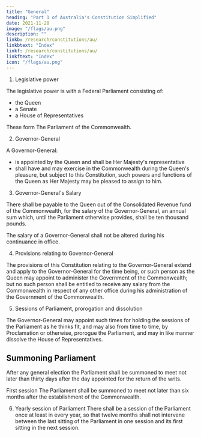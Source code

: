 ```yaml
---
title: "General"
heading: "Part 1 of Australia's Constitution Simplified"
date: 2021-11-20
image: "/flags/au.png"
description: ""
linkb: /research/constitutions/au/
linkbtext: "Index"
linkf: /research/constitutions/au/
linkftext: "Index"
icon: "/flags/au.png"
---
```



1. Legislative power

The legislative power is with a Federal Parliament consisting of:
- the Queen
- a Senate
- a House of Representatives

These form The Parliament of the Commonwealth.

2. Governor-General

A Governor-General:
- is appointed by the Queen and shall be Her Majesty's representative
- shall have and may exercise in the Commonwealth during the Queen's pleasure, but subject to this Constitution, such powers and functions of the Queen as Her Majesty may be pleased to assign to him.

3. Governor-General's Salary

There shall be payable to the Queen out of the Consolidated Revenue fund of the Commonwealth, for the salary of the Governor-General, an annual sum which, until the Parliament otherwise provides, shall be ten thousand pounds.

The salary of a Governor-General shall not be altered during his continuance in office.

4. Provisions relating to Governor-General

The provisions of this Constitution relating to the Governor-General extend and apply to the Governor-General for the time being, or such person as the Queen may appoint to administer the Government of the Commonwealth; but no such person shall be entitled to receive any salary from the Commonwealth in respect of any other office during his administration of the Government of the Commonwealth.

5. Sessions of Parliament, prorogation and dissolution

The Governor-General may appoint such times for holding the sessions of the Parliament as he thinks fit, and may also from time to time, by Proclamation or otherwise, prorogue the Parliament, and may in like manner dissolve the House of Representatives.

## Summoning Parliament

After any general election the Parliament shall be summoned to meet not later than thirty days after the day appointed for the return of the writs.

First session
The Parliament shall be summoned to meet not later than six months after the establishment of the Commonwealth.

6. Yearly session of Parliament
There shall be a session of the Parliament once at least in every year, so that twelve months shall not intervene between the last sitting of the Parliament in one session and its first sitting in the next session.